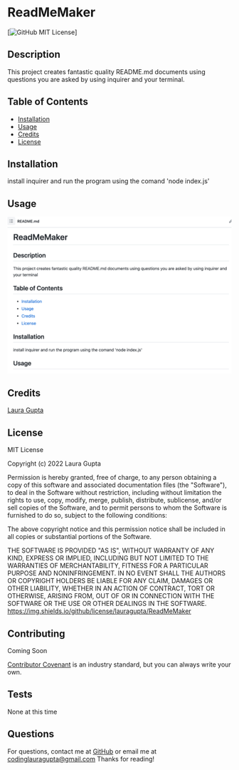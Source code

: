 # ReadMeMaker  

[![GitHub MIT License](https://img.shields.io/github/license/lauragupta/ReadMeMaker)]

## Description  

This project creates fantastic quality README.md documents using questions you are asked by using inquirer and your terminal.  

## Table of Contents   

* [Installation](#installation)
* [Usage](#usage)
* [Credits](#credits)
* [License](#license)

## Installation

install inquirer and run the program using the comand 'node index.js'

## Usage 

![photo of ReadMe using ReadMeMaker](assets/screenshot.png)

## Credits
[Laura Gupta](https://github.com/lauragupta)

## License
MIT License

Copyright (c) 2022 Laura Gupta

Permission is hereby granted, free of charge, to any person obtaining a copy
of this software and associated documentation files (the "Software"), to deal
in the Software without restriction, including without limitation the rights
to use, copy, modify, merge, publish, distribute, sublicense, and/or sell
copies of the Software, and to permit persons to whom the Software is
furnished to do so, subject to the following conditions:

The above copyright notice and this permission notice shall be included in all
copies or substantial portions of the Software.

THE SOFTWARE IS PROVIDED "AS IS", WITHOUT WARRANTY OF ANY KIND, EXPRESS OR
IMPLIED, INCLUDING BUT NOT LIMITED TO THE WARRANTIES OF MERCHANTABILITY,
FITNESS FOR A PARTICULAR PURPOSE AND NONINFRINGEMENT. IN NO EVENT SHALL THE
AUTHORS OR COPYRIGHT HOLDERS BE LIABLE FOR ANY CLAIM, DAMAGES OR OTHER
LIABILITY, WHETHER IN AN ACTION OF CONTRACT, TORT OR OTHERWISE, ARISING FROM,
OUT OF OR IN CONNECTION WITH THE SOFTWARE OR THE USE OR OTHER DEALINGS IN THE
SOFTWARE.
https://img.shields.io/github/license/lauragupta/ReadMeMaker

## Contributing
Coming Soon

[Contributor Covenant](https://www.contributor-covenant.org/) is an industry standard, but you can always write your own.

## Tests

None at this time

## Questions 
For questions, contact me at [GitHub](https://github.com/lauragupta) or email me at <codinglauragupta@gmail.com>
Thanks for reading!